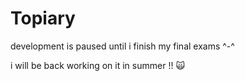 # Topiary
development is paused until i finish my final exams ^-^

i will be back working on it in summer !! 🙀
